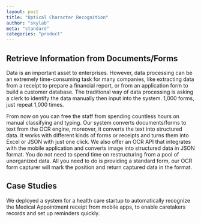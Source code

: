```yaml
---
layout: post
title: "Optical Character Recognition"
author: "skylab"
meta: "standard"
categories: "product"
---
```


## Retrieve Information from Documents/Forms

Data is an important asset to enterprises. However, data processing can be an extremely time-consuming task for many companies, like extracting data from a receipt to prepare a financial report, or from an application form to build a customer database. The traditional way of data processing is asking a clerk to identify the data manually then input into the system. 1,000 forms, just repeat 1,000 times.

From now on you can free the staff from spending countless hours on manual classifying and typing. Our system converts documents/forms to text from the OCR engine, moreover, it converts the text into structured data. It works with different kinds of forms or receipts and turns them into Excel or JSON with just one click. We also offer an OCR API that integrates with the mobile application and converts image into structured data in JSON format. You do not need to spend time on restructuring from a pool of unorganized data. All you need to do is providing a standard form, our OCR form capturer will mark the position and return captured data in the format.

## Case Studies
We deployed a system for a health care startup to automatically recognize the Medical Appointment receipt from mobile apps, to enable caretakers records and set up reminders quickly.


